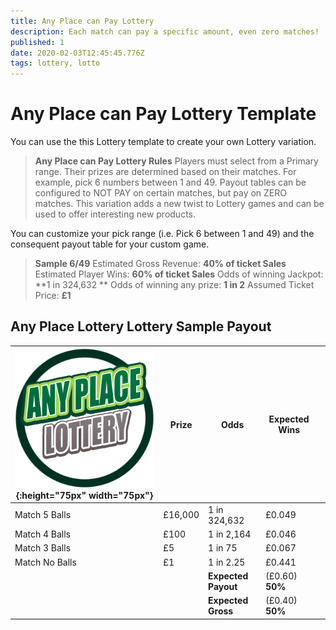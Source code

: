```yaml
---
title: Any Place can Pay Lottery
description: Each match can pay a specific amount, even zero matches!
published: 1
date: 2020-02-03T12:45:45.776Z
tags: lottery, lotto
---
```



# Any Place can Pay Lottery Template

You can use the this Lottery template to create your own Lottery variation.

>**Any Place can Pay Lottery Rules**
Players must select from a Primary range. Their prizes are determined based on their matches. For example, pick 6 numbers between 1 and 49. Payout tables can be configured to NOT PAY on certain matches, but pay on ZERO matches. This variation adds a new twist to Lottery games and can be used to offer interesting new products.

You can customize your pick range (i.e. Pick 6 between 1 and 49) and the consequent payout table for your custom game.

>**Sample 6/49**
Estimated Gross Revenue: **40% of ticket Sales** 
Estimated Player Wins: **60% of ticket Sales** 
Odds of winning Jackpot: **1 in 324,632   ** 
Odds of winning any prize: **1 in 2** 
Assumed Ticket Price: **£1**  

## Any Place Lottery Lottery Sample Payout



| ![anyplace-wins-lottery.png](/uploads/anyplace-wins-lottery.png){:height="75px" width="75px"}       | Prize   | Odds                             | Expected Wins         |                       |
|---------------|---------|----------------------------------|-----------------------|-----------------------|
| Match 5 Balls     | £16,000 | 1 in 324,632                   | £0.049               |                       |
| Match 4 Balls     | £100 | 1 in 2,164                   | £0.046            |                       |
| Match 3 Balls     | £5     | 1 in 75                        | £0.067           |                       |
| Match No Balls     | £1    | 1 in 2.25                        | £0.441              |                       |
| |       |**Expected Payout**  | (£0.60) **50%**  |  |
| |       |**Expected Gross**  | (£0.40) **50%**   |  |